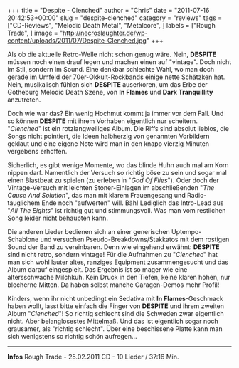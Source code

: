 +++
title = "Despite - Clenched"
author = "Chris"
date = "2011-07-16 20:42:53+00:00"
slug = "despite-clenched"
category = "reviews"
tags = ["CD-Reviews", "Melodic Death Metal", "Metalcore", ]
labels = ["Rough Trade", ]
image = "http://necroslaughter.de/wp-content/uploads/2011/07/Despite-Clenched.jpg"
+++

Als ob die aktuelle Retro-Welle nicht schon genug wäre. Nein, **DESPITE** müssen noch einen drauf legen und machen einen auf "vintage". Doch nicht im Stil, sondern im Sound. Eine denkbar schlechte Wahl, wo man doch gerade im Umfeld der 70er-Okkult-Rockbands einige nette Schätzken hat. Nein, musikalisch fühlen sich **DESPITE** auserkoren, um das Erbe der Götheburg Melodic Death Szene, von **In Flames** und **Dark Tranquillity** anzutreten.

Doch wie war das? Ein wenig Hochmut kommt ja immer vor dem Fall. Und so können **DESPITE** mit ihrem Vorhaben eigentlich nur scheitern. "_Clenched_" ist ein rotzlangweiliges Album. Die Riffs sind absolut lieblos, die Songs nicht pointiert, die Ideen halbherzig von genannten Vorbildern geklaut und eine eigene Note wird man in den knapp vierzig Minuten vergebens erhoffen.

Sicherlich, es gibt wenige Momente, wo das blinde Huhn auch mal am Korn nippen darf. Namentlich der Versuch so richtig böse zu sein und sogar mal einen Blastbeat zu spielen (zu erleben in "_God Of Flies_"). Oder doch der Vintage-Versuch mit leichten Stoner-Einlagen im abschließenden "_The Cause And Solution_", das man mit klarem Frauengesang und Radio-tauglichem Ende noch "aufwerten" will. Bäh! Lediglich das Intro-Lead aus "_All The Eights_" ist richtig gut und stimmungsvoll. Was man vom restlichen Song leider nicht behaupten kann.

Die anderen Lieder bedienen sich an einer generischen Uptempo-Schablone und versuchen Pseudo-Breakdowns/Stakkatos mit dem rostigen Sound der Band zu vereinbaren. Denn wie eingehend erwähnt: **DESPITE** sind nicht retro, sondern vintage! Für die Aufnahmen zu "_Clenched_" hat man sich wohl lauter altes, ranziges Equipment zusammengesucht und das Album darauf eingespielt. Das Ergebnis ist so mager wie eine altersschwache Milchkuh. Kein Druck in den Tiefen, keine klaren höhen, nur blecherne Mitten. Da haben selbst manche Garagen-Demos mehr Profil!

Kinders, wenn ihr nicht unbedingt ein Sedativa mit **In Flames**-Geschmack haben wollt, lasst bitte einfach die Finger von **DESPITE** und ihrem zweiten Album "_Clenched_"! So richtig schlecht sind die Schweden zwar eigentlich nicht. Aber belanglosestes Mittelmaß. Und das ist eigentlich sogar noch grausamer, als "richtig schlecht". Über eine beschissene Platte kann man sich wenigstens so richtig schön aufregen...





---
**Infos**
Rough Trade - 25.02.2011
CD - 10 Lieder / 37:16 Min.
